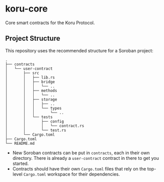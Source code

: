 # koru-core

Core smart contracts for the Koru Protocol.

## Project Structure

This repository uses the recommended structure for a Soroban project:

```text
.
├── contracts
│   └── user-contract
│       ├── src
│       │   ├── lib.rs
│       │   ├── bridge
│       │   │   └── ..
│       │   ├── methods
│       │   │   └── ..
│       │   ├── storage
│       │   │   ├── ..
│       │   │   └── types
│       │   │       └── ..
│       │   └── tests
│       │       ├── config
│       │       │   └── contract.rs
│       │       └── test.rs
│       └── Cargo.toml
├── Cargo.toml
└── README.md
```

- New Soroban contracts can be put in `contracts`, each in their own directory. There is already a `user-contract` contract in there to get you started.
- Contracts should have their own `Cargo.toml` files that rely on the top-level `Cargo.toml` workspace for their dependencies.
